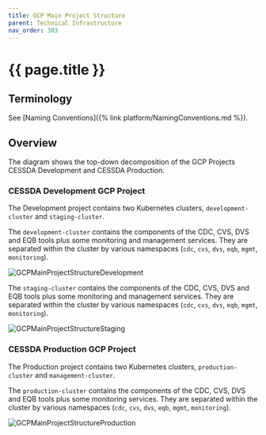 ```yaml
---
title: GCP Main Project Structure
parent: Technical Infrastructure
nav_order: 303
---
```


# {{ page.title }}

## Terminology

See [Naming Conventions]({% link platform/NamingConventions.md %}).

## Overview

The diagram shows the top-down decomposition of the GCP Projects CESSDA Development and CESSDA Production.

### CESSDA Development GCP Project

The Development project contains two Kubernetes clusters, `development-cluster` and `staging-cluster`.

The `development-cluster` contains the components of the  CDC, CVS, DVS and EQB tools plus some
 monitoring and management services. They are separated within the cluster by various namespaces
  (`cdc`, `cvs`, `dvs`, `eqb`, `mgmt`, `monitoring`).

![GCPMainProjectStructureDevelopment](../../assets/GCPMainProjectStructureDevelopment.png)

The `staging-cluster` contains the components of the  CDC, CVS, DVS and EQB tools plus some
 monitoring and management services. They are separated within the cluster by various namespaces
  (`cdc`, `cvs`, `dvs`, `eqb`, `mgmt`, `monitoring`).

![GCPMainProjectStructureStaging](../../assets/GCPMainProjectStructureStaging.png)

### CESSDA Production GCP Project

The Production project contains two Kubernetes clusters, `production-cluster` and `management-cluster`.

The `production-cluster` contains the components of the CDC, CVS, DVS and EQB tools plus some
 monitoring services. They are separated within the cluster by various namespaces (`cdc`, `cvs`,
  `dvs`, `eqb`, `mgmt`, `monitoring`).

![GCPMainProjectStructureProduction](../../assets/GCPMainProjectStructureProduction.png)
